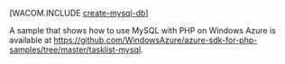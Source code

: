 <properties title="How to create a MySQL Database in Windows Azure" pageTitle="How to create a MySQL Database in Windows Azure" metaKeywords="MySQL Azure" description="Learn how to use ClearDB to create a MySQL database in a Windows Azure data center." documentationCenter="PHP" services="" authors="" solutions="" writer="waltpo" manager="bjsmith" editor="mollybos" videoId="" scriptId="" />

[WACOM.INCLUDE [create-mysql-db](../includes/create-mysql-db.md)]


A sample that shows how to use MySQL with PHP on Windows Azure is available at <https://github.com/WindowsAzure/azure-sdk-for-php-samples/tree/master/tasklist-mysql>.